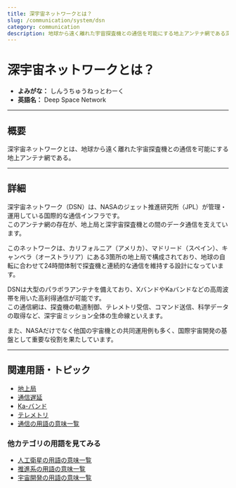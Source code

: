 ```yaml
---
title: 深宇宙ネットワークとは？
slug: /communication/system/dsn
category: communication
description: 地球から遠く離れた宇宙探査機との通信を可能にする地上アンテナ網である深宇宙ネットワークの意味・定義・内容について解説します。  
---
```


# 深宇宙ネットワークとは？

- **よみがな：** しんうちゅうねっとわーく  
- **英語名：** Deep Space Network  

---

## 概要

深宇宙ネットワークとは、地球から遠く離れた宇宙探査機との通信を可能にする地上アンテナ網である。  

---

## 詳細

深宇宙ネットワーク（DSN）は、NASAのジェット推進研究所（JPL）が管理・運用している国際的な通信インフラです。  
このアンテナ網の存在が、地上局と深宇宙探査機との間のデータ通信を支えています。  

このネットワークは、カリフォルニア（アメリカ）、マドリード（スペイン）、キャンベラ（オーストラリア）にある3箇所の地上局で構成されており、地球の自転に合わせて24時間体制で探査機と連続的な通信を維持する設計になっています。  

DSNは大型のパラボラアンテナを備えており、XバンドやKaバンドなどの高周波帯を用いた高利得通信が可能です。  
この通信網は、探査機の軌道制御、テレメトリ受信、コマンド送信、科学データの取得など、深宇宙ミッション全体の生命線といえます。  

また、NASAだけでなく他国の宇宙機との共同運用例も多く、国際宇宙開発の基盤として重要な役割を果たしています。  

---

## 関連用語・トピック

- [地上局](/docs/communication/system/ground-station/)
- [通信遅延](/docs/communication/technology/communication-delay/)
- [Ka-バンド](/docs/communication/technology/ka-band/)
- [テレメトリ](/docs/communication/system/telemetry/)
- [通信の用語の意味一覧](/docs/category/communication/)

### 他カテゴリの用語を見てみる
- [人工衛星の用語の意味一覧](/docs/category/satellite/)
- [推進系の用語の意味一覧](/docs/category/propulsion/)
- [宇宙開発の用語の意味一覧](/docs/category/glossary/)
